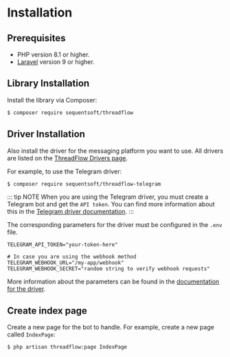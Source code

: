 # Installation

## Prerequisites

- PHP version 8.1 or higher.
- [Laravel](https://laravel.com/) version 9 or higher.

## Library Installation
Install the library via Composer:

```sh [composer]
$ composer require sequentsoft/threadflow
```

## Driver Installation
Also install the driver for the messaging platform you want to use. All drivers are listed on the [ThreadFlow Drivers page](/guide/master/drivers/).

For example, to use the Telegram driver:
```sh [composer]
$ composer require sequentsoft/threadflow-telegram
```

::: tip NOTE
When you are using the Telegram driver, you must create a Telegram bot and get the `API token`.
You can find more information about this in the [Telegram driver documentation](/guide/master/drivers/telegram#obtain-your-telegram-bot-token).
:::

The corresponding parameters for the driver must be configured in the `.env` file.
```
TELEGRAM_API_TOKEN="your-token-here"

# In case you are using the webhook method
TELEGRAM_WEBHOOK_URL="/my-app/webhook"
TELEGRAM_WEBHOOK_SECRET="random string to verify webhook requests"
```
More information about the parameters can be found in the [documentation for the driver](/guide/master/drivers/telegram).

## Create index page

Create a new page for the bot to handle. For example, create a new page called `IndexPage`:

```sh [bash]
$ php artisan threadflow:page IndexPage
```
